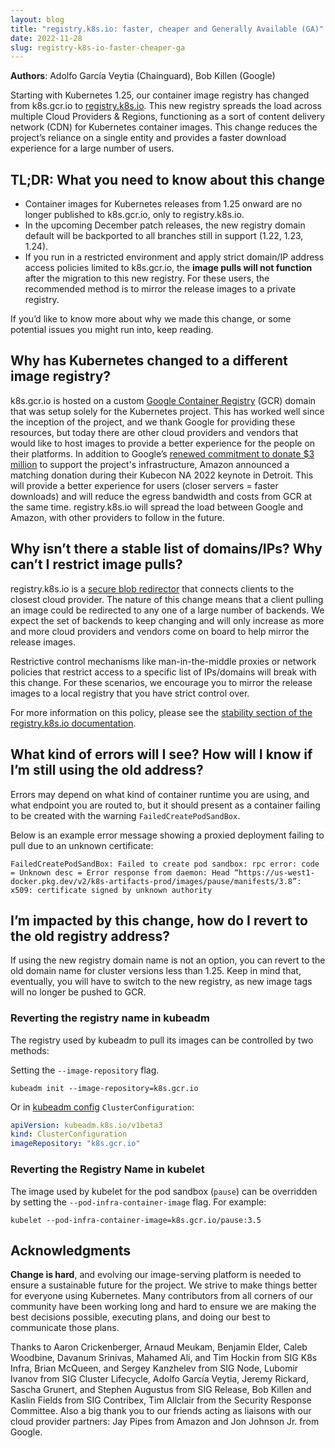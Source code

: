 ```yaml
---
layout: blog
title: "registry.k8s.io: faster, cheaper and Generally Available (GA)"
date: 2022-11-28
slug: registry-k8s-io-faster-cheaper-ga
---
```


**Authors**: Adolfo García Veytia (Chainguard), Bob Killen (Google)

Starting with Kubernetes 1.25, our container image registry has changed from k8s.gcr.io to [registry.k8s.io](https://registry.k8s.io). This new registry spreads the load across multiple Cloud Providers & Regions, functioning as a sort of content delivery network (CDN) for Kubernetes container images. This change reduces the project’s reliance on a single entity and provides a faster download experience for a large number of users.

## TL;DR: What you need to know about this change

* Container images for Kubernetes releases from 1.25 onward are no longer published to k8s.gcr.io, only to registry.k8s.io.
* In the upcoming December patch releases, the new registry domain default will be backported to all branches still in support (1.22, 1.23, 1.24).
* If you run in a restricted environment and apply strict domain/IP address access policies limited to k8s.gcr.io, the __image pulls will not function__ after the migration to this new registry. For these users, the recommended method is to mirror the release images to a private registry.

If you’d like to know more about why we made this change, or some potential issues you might run into, keep reading.

## Why has Kubernetes changed to a different image registry?

k8s.gcr.io is hosted on a custom [Google Container Registry](https://cloud.google.com/container-registry) (GCR) domain that was setup solely for the Kubernetes project. This has worked well since the inception of the project, and we thank Google for providing these resources, but today there are other cloud providers and vendors that would like to host images to provide a better experience for the people on their platforms. In addition to Google’s [renewed commitment to donate $3 million](https://www.cncf.io/google-cloud-recommits-3m-to-kubernetes/) to support the project's infrastructure, Amazon announced a matching donation during their Kubecon NA 2022 keynote in Detroit. This will provide a better experience for users (closer servers = faster downloads) and will reduce the egress bandwidth and costs from GCR at the same time. registry.k8s.io will spread the load between Google and Amazon, with other providers to follow in the future.

## Why isn’t there a stable list of domains/IPs? Why can’t I restrict image pulls?

registry.k8s.io is a [secure blob redirector](https://github.com/kubernetes/registry.k8s.io/blob/main/cmd/archeio/docs/request-handling.md) that connects clients to the closest cloud provider. The nature of this change means that a client pulling an image could be redirected to any one of a large number of backends. We expect the set of backends to keep changing and will only increase as more and more cloud providers and vendors come on board to help mirror the release images. 

Restrictive control mechanisms like man-in-the-middle proxies or network policies that restrict access to a specific list of IPs/domains will break with this change. For these scenarios, we encourage you to mirror the release images to a local registry that you have strict control over.

For more information on this policy, please see the [stability section of the registry.k8s.io documentation](https://github.com/kubernetes/registry.k8s.io#stability).

## What kind of errors will I see? How will I know if I’m still using the old address?

Errors may depend on what kind of container runtime you are using, and what endpoint you are routed to, but it should present as a container failing to be created with the warning `FailedCreatePodSandBox`.

Below is an example error message showing a proxied deployment failing to pull due to an unknown certificate:

```
FailedCreatePodSandBox: Failed to create pod sandbox: rpc error: code = Unknown desc = Error response from daemon: Head “https://us-west1-docker.pkg.dev/v2/k8s-artifacts-prod/images/pause/manifests/3.8”: x509: certificate signed by unknown authority
```

## I’m impacted by this change, how do I revert to the old registry address?

If using the new registry domain name is not an option, you can revert to the old domain name for cluster versions less than 1.25. Keep in mind that, eventually, you will have to switch to the new registry, as new image tags will no longer be pushed to GCR.

### Reverting the registry name in kubeadm
The registry used by kubeadm to pull its images can be controlled by two methods:

Setting the `--image-repository` flag. 

```
kubeadm init --image-repository=k8s.gcr.io
```

Or in [kubeadm config](https://kubernetes.io/docs/reference/config-api/kubeadm-config.v1beta3/) `ClusterConfiguration`:

```yaml
apiVersion: kubeadm.k8s.io/v1beta3
kind: ClusterConfiguration
imageRepository: "k8s.gcr.io"
```

### Reverting the Registry Name in kubelet

The image used by kubelet for the pod sandbox (`pause`) can be overridden by setting the `--pod-infra-container-image` flag. For example:

```
kubelet --pod-infra-container-image=k8s.gcr.io/pause:3.5
```

## Acknowledgments

__Change is hard__, and evolving our image-serving platform is needed to ensure a sustainable future for the project. We strive to make things better for everyone using Kubernetes. Many contributors from all corners of our community have been working long and hard to ensure we are making the best decisions possible, executing plans, and doing our best to communicate those plans. 

Thanks to Aaron Crickenberger, Arnaud Meukam, Benjamin Elder, Caleb Woodbine, Davanum Srinivas, Mahamed Ali, and Tim Hockin from SIG K8s Infra, Brian McQueen, and Sergey Kanzhelev from SIG Node, Lubomir Ivanov from SIG Cluster Lifecycle, Adolfo García Veytia, Jeremy Rickard, Sascha Grunert, and Stephen Augustus from SIG Release, Bob Killen and Kaslin Fields from SIG Contribex, Tim Allclair from the Security Response Committee. Also a big thank you to our friends acting as liaisons with our cloud provider partners: Jay Pipes from Amazon and Jon Johnson Jr. from Google.
